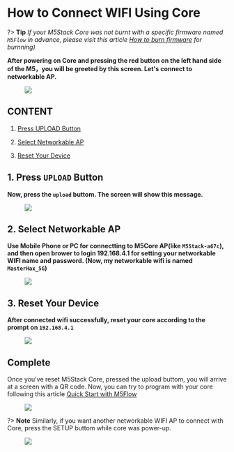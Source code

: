 # How to Connect WIFI Using Core

?> **Tip** *If your M5Stack Core was not burnt with a specific firmware named `M5Flow` in advance, please visit this article [How to burn firmware](en/related_documents/how_to_burn_firmware) for burnning)*

**After powering on Core and pressing the red button on the left hand side of the M5，you will be greeted by this screen. Let's connect to networkable AP.**

<figure>
    <img src="assets/img/getting_started_pics/m5stack_core/get_started_with_uiflow/core_home_page.png">
</figure>

## CONTENT

1. [Press UPLOAD Button](#press-upload-button)

2. [Select Networkable AP](#select-networkable-ap)

3. [Reset Your Device](#reset-your-device)


## 1. Press `UPLOAD` Button

**Now, press the `upload` buttom. The screen will show this message.**

<figure>
    <img src="assets/img/getting_started_pics/m5stack_core/get_started_with_uiflow/m5stack_connet_wifi.png">
</figure>

## 2. Select Networkable AP

**Use Mobile Phone or PC for connectting to M5Core AP(like `M5Stack-a67c`), and then open brower to login 192.168.4.1 for setting your networkable WIFI name and password. (Now, my networkable wifi is named `MasterHax_5G`)**

<figure>
    <img src="assets/img/getting_started_pics/m5stack_core/get_started_with_uiflow/input_wifi_password.png">
</figure>

## 3. Reset Your Device

**After connected wifi successfully, reset your core according to the prompt on `192.168.4.1`**

<figure>
    <img src="assets/img/getting_started_pics/m5stack_core/get_started_with_uiflow/connect_wifi_successfully.png">
</figure>

## Complete

Once you've reset M5Stack Core, pressed the upload buttom, you will arrive at a screen with a QR code. Now, you can try to program with your core following this article [Quick Start with M5Flow](quick_start/m5core/m5stack_core_get_started_MicroPython)

<figure>
    <img src="assets/img/getting_started_pics/m5stack_core/get_started_with_uiflow/apikey.jpg">
</figure>

?> **Note** Similarly, if you want another networkable WIFI AP to connect with Core, press the SETUP buttom while core was power-up.

<figure>
    <img src="assets/img/getting_started_pics/m5stack_core/get_started_with_uiflow/change_wifi.jpg">
</figure>